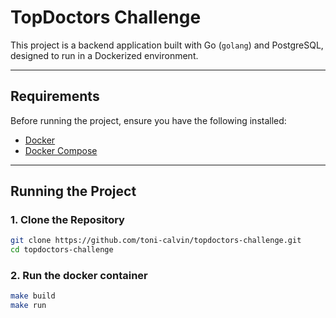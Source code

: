 # TopDoctors Challenge

This project is a backend application built with Go (`golang`) and PostgreSQL, designed to run in a Dockerized environment.

---

## Requirements

Before running the project, ensure you have the following installed:
- [Docker](https://www.docker.com/)
- [Docker Compose](https://docs.docker.com/compose/)

---

## Running the Project

### 1. Clone the Repository
```bash
git clone https://github.com/toni-calvin/topdoctors-challenge.git
cd topdoctors-challenge
```

### 2. Run the docker container
```bash
make build 
make run 
````

